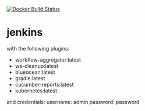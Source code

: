 [![Docker Build Status](https://img.shields.io/docker/build/willyg/jenkins.svg)](https://hub.docker.com/r/willyg/jenkins/)

# jenkins
with the following plugins:
- workflow-aggregator:latest
- ws-cleanup:latest
- blueocean:latest
- gradle:latest
- cucumber-reports:latest
- kubernetes:latest

and credentials:
username: admin
password: password
